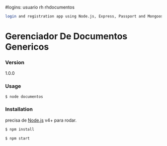 #logins: 
usuario rh rhdocumentos

```sh
login and registration app using Node.js, Express, Passport and Mongoose. It is part of the YouTube series [here](https://www.youtube.com/watch?v=Z1ktxiqyiLA)
```
# Gerenciador De Documentos Genericos


### Version
1.0.0

### Usage

```sh
$ node documentos
```

### Installation

precisa de [Node.js](https://nodejs.org/) v4+ para rodar.

```sh
$ npm install
```

```sh
$ npm start
```
